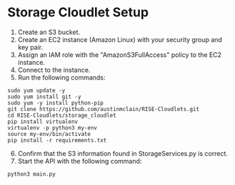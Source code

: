 # Storage Cloudlet Setup
1. Create an S3 bucket.
2. Create an EC2 instance (Amazon Linux) with your security group and key pair.
3. Assign an IAM role with the "AmazonS3FullAccess" policy to the EC2 instance.
4. Connect to the instance.
5. Run the following commands:
```
sudo yum update -y
sudo yum install git -y
sudo yum -y install python-pip
git clone https://github.com/austinmclain/RISE-Cloudlets.git
cd RISE-Cloudlets/storage_cloudlet
pip install virtualenv
virtualenv -p python3 my-env
source my-env/bin/activate
pip install -r requirements.txt
```
6. Confirm that the S3 information found in StorageServices.py is correct.
7. Start the API with the following command:
```
python3 main.py
```
